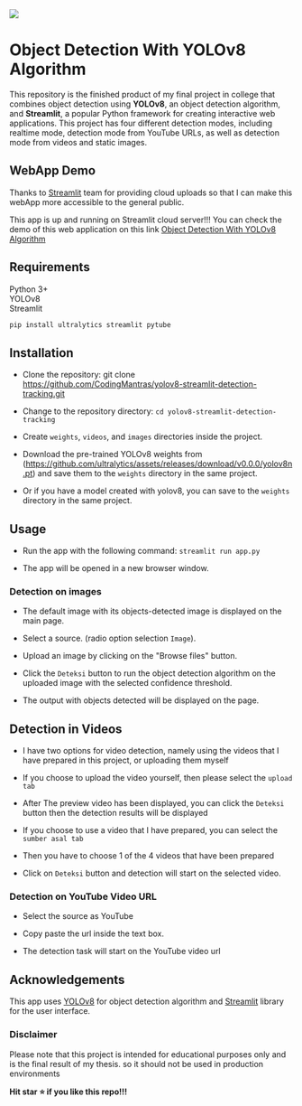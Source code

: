 <img src="https://github.com/gabrieladvent/nice-one/blob/main/assets/pic.png" > 


# <span> Object Detection With YOLOv8 Algorithm </span>

This repository is the  finished product of my final project in college that combines object detection using **YOLOv8**, an object detection algorithm, and **Streamlit**, a popular Python framework for creating interactive web applications. This project has four different detection modes, including realtime mode, detection mode from YouTube URLs, as well as detection mode from videos and static images.

## <span>WebApp Demo</span>

Thanks to [Streamlit](<https://github.com/streamlit/streamlit>) team for providing cloud uploads so that I can make this webApp more accessible to the general public.

This app is up and running on Streamlit cloud server!!! You can check the demo of this web application on this link 
[Object Detection With YOLOv8 Algorithm](https://codingmantras-yolov8-streamlit-detection-tracking-app-njcqjg.streamlit.app/)

## Requirements

Python 3+ \
YOLOv8 \
Streamlit

```bash
pip install ultralytics streamlit pytube
```

## Installation

- Clone the repository: git clone <https://github.com/CodingMantras/yolov8-streamlit-detection-tracking.git>

- Change to the repository directory: `cd yolov8-streamlit-detection-tracking`

- Create `weights`, `videos`, and `images` directories inside the project.

- Download the pre-trained YOLOv8 weights from (<https://github.com/ultralytics/assets/releases/download/v0.0.0/yolov8n.pt>) and save them to the `weights` directory in the same project.

- Or if you have a model created with yolov8, you can save to the `weights` directory in the same project.

## Usage

- Run the app with the following command: `streamlit run app.py`

- The app will be opened in a new browser window.

### Detection on images

- The default image with its objects-detected image is displayed on the main page.

- Select a source. (radio option selection `Image`).

- Upload an image by clicking on the "Browse files" button.

- Click the `Deteksi` button to run the object detection algorithm on the uploaded image with the selected confidence threshold.

- The output  with objects detected will be displayed on the page.

## Detection in Videos

- I have two options for video detection, namely using the videos that I have prepared in this project, or uploading them myself

- If you choose to upload the video yourself, then please select the `upload tab`

- After  The preview video has been displayed, you can click the `Deteksi` button then the detection results will be displayed

- If you choose to use a video that I have prepared, you can select the `sumber asal tab`

- Then you have to choose 1 of the 4 videos that have been prepared

- Click on `Deteksi` button and detection will start on the selected video.

### Detection on YouTube Video URL

- Select the source as YouTube

- Copy paste the url inside the text box.

- The detection task will start on the YouTube video url

## Acknowledgements

This app uses [YOLOv8](<https://github.com/ultralytics/ultralytics>) for object detection algorithm and [Streamlit](<https://github.com/streamlit/streamlit>) library for the user interface.

### Disclaimer

Please note that this project is intended for educational purposes only and is the final result of my thesis. so it should not be used in production environments

**Hit star ⭐ if you like this repo!!!**
